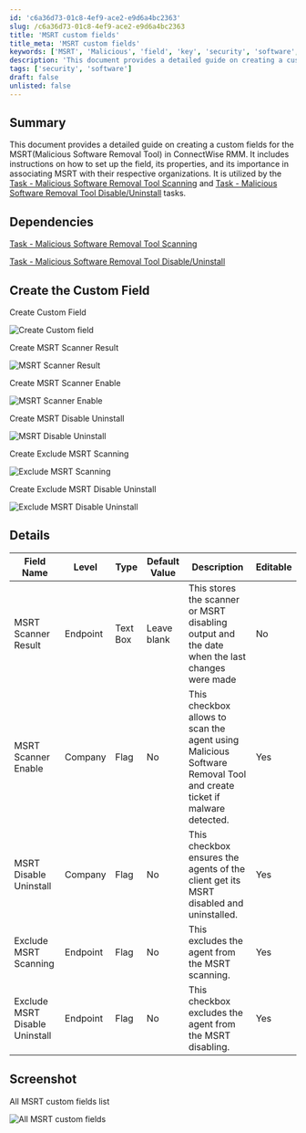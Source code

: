 ```yaml
---
id: 'c6a36d73-01c8-4ef9-ace2-e9d6a4bc2363'
slug: /c6a36d73-01c8-4ef9-ace2-e9d6a4bc2363
title: 'MSRT custom fields'
title_meta: 'MSRT custom fields'
keywords: ['MSRT', 'Malicious', 'field', 'key', 'security', 'software', 'Tool']
description: 'This document provides a detailed guide on creating a custom fields for the MSRT(Malicious Software Removal Tool) in ConnectWise RMM. It includes instructions on how to set up the field, its properties, and its importance in associating MSRT with their respective organizations.'
tags: ['security', 'software']
draft: false
unlisted: false
---
```


## Summary

This document provides a detailed guide on creating a custom fields for the MSRT(Malicious Software Removal Tool) in ConnectWise RMM. It includes instructions on how to set up the field, its properties, and its importance in associating MSRT with their respective organizations. It is utilized by the [Task - Malicious Software Removal Tool Scanning](/docs/ef14e376-ec97-4f0d-8563-1430fb47e97e)
and [Task - Malicious Software Removal Tool Disable/Uninstall](/docs/89e1f1cd-9b80-4874-96c6-f1e8b067298e) tasks.

## Dependencies

[Task - Malicious Software Removal Tool Scanning](/docs/ef14e376-ec97-4f0d-8563-1430fb47e97e)

[Task - Malicious Software Removal Tool Disable/Uninstall](/docs/89e1f1cd-9b80-4874-96c6-f1e8b067298e)

## Create the Custom Field
Create Custom Field

![Create Custom field](../../../static/img/Huntress-Org_Key/image_1.png)

Create MSRT Scanner Result

![MSRT Scanner Result](<../../../static/img/docs/MSRT Custom Fields/{898F1953-6777-4DE9-B466-FC141CCB0A21}.png>)

Create MSRT Scanner Enable

![MSRT Scanner Enable](<../../../static/img/docs/MSRT Custom Fields/{18AB4A35-2DE6-4B91-8049-035CE6348E80}.png>)

Create MSRT Disable Uninstall

![MSRT Disable Uninstall](<../../../static/img/docs/MSRT Custom Fields/{418FA56A-F92C-4CB9-915D-9D94BF6133A8}.png>)

Create Exclude MSRT Scanning

![Exclude MSRT Scanning](<../../../static/img/docs/MSRT Custom Fields/{4D413CD1-E1C5-4536-96D9-9048A16F6031}.png>)

Create Exclude MSRT Disable Uninstall

![Exclude MSRT Disable Uninstall](<../../../static/img/docs/MSRT Custom Fields/{0F914FF7-BBBF-4964-9047-4102338E1837}.png>)
## Details

| Field Name                | Level    | Type     | Default Value | Description                                                                 | Editable |
|---------------------------|----------|----------|---------------|-----------------------------------------------------------------------------|----------|
| MSRT Scanner Result       | Endpoint | Text Box | Leave blank   | This stores the scanner or MSRT disabling output and the date when the last changes were made | No       |
| MSRT Scanner Enable       | Company  | Flag     | No            | This checkbox allows to scan the agent using Malicious Software Removal Tool and create ticket if malware detected. | Yes      |
| MSRT Disable Uninstall    | Company  | Flag     | No            | This checkbox ensures the agents of the client get its MSRT disabled and uninstalled. | Yes      |
| Exclude MSRT Scanning     | Endpoint | Flag     | No            | This excludes the agent from the MSRT scanning.                              | Yes      |
| Exclude MSRT Disable Uninstall | Endpoint | Flag     | No            | This checkbox excludes the agent from the MSRT disabling.                    | Yes      |


## Screenshot

All MSRT custom fields list

![All MSRT custom fields](<../../../static/img/docs/MSRT Custom Fields/{9E094A20-FA3B-48C8-8B6F-E9D4AEE54AC5}.png>)
